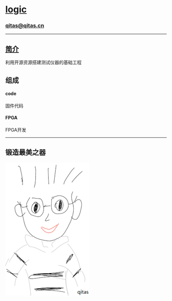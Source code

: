 ﻿# [logic](https://github.com/qitas/logic) 

### qitas@qitas.cn

---

## [简介](https://github.com/qitas/logic/wiki)

利用开源资源搭建测试仪器的基础工程


## 组成

####  code

固件代码

####  FPGA

FPGA开发

---


## 锻造最美之器

[![sites](qitas/qitas.png)](http://www.qitas.cn)

